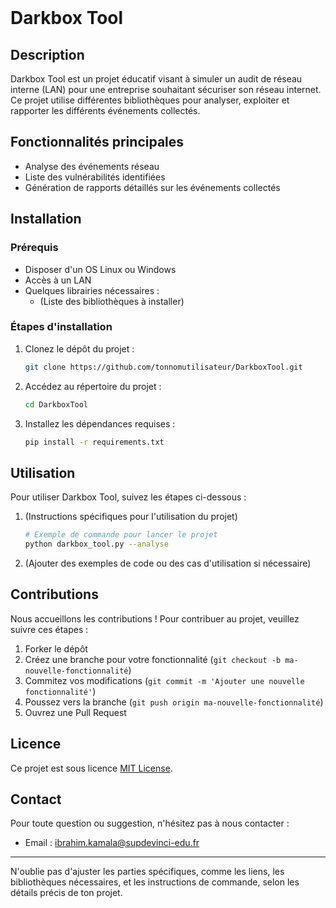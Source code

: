 # Darkbox Tool <svg xmlns="http://www.w3.org/2000/svg" x="0px" y="0px" width="100" height="100" viewBox="0 0 48 48">

## Description
Darkbox Tool est un projet éducatif visant à simuler un audit de réseau interne (LAN) pour une entreprise souhaitant sécuriser son réseau internet. Ce projet utilise différentes bibliothèques pour analyser, exploiter et rapporter les différents événements collectés.

## Fonctionnalités principales
- Analyse des événements réseau 
- Liste des vulnérabilités identifiées
- Génération de rapports détaillés sur les événements collectés

## Installation

### Prérequis
- Disposer d'un OS Linux ou Windows
- Accès à un LAN
- Quelques librairies nécessaires :
  - (Liste des bibliothèques à installer)

### Étapes d'installation
1. Clonez le dépôt du projet :
   ```bash
   git clone https://github.com/tonnomutilisateur/DarkboxTool.git
   ```
2. Accédez au répertoire du projet :
   ```bash
   cd DarkboxTool
   ```
3. Installez les dépendances requises :
   ```bash
   pip install -r requirements.txt
   ```

## Utilisation
Pour utiliser Darkbox Tool, suivez les étapes ci-dessous :

1. (Instructions spécifiques pour l'utilisation du projet)
   ```bash
   # Exemple de commande pour lancer le projet
   python darkbox_tool.py --analyse
   ```
2. (Ajouter des exemples de code ou des cas d'utilisation si nécessaire)

## Contributions
Nous accueillons les contributions ! Pour contribuer au projet, veuillez suivre ces étapes :

1. Forker le dépôt
2. Créez une branche pour votre fonctionnalité (`git checkout -b ma-nouvelle-fonctionnalité`)
3. Commitez vos modifications (`git commit -m 'Ajouter une nouvelle fonctionnalité'`)
4. Poussez vers la branche (`git push origin ma-nouvelle-fonctionnalité`)
5. Ouvrez une Pull Request

## Licence
Ce projet est sous licence [MIT License](LICENSE).

## Contact
Pour toute question ou suggestion, n'hésitez pas à nous contacter :
- Email : ibrahim.kamala@supdevinci-edu.fr
---

N'oublie pas d'ajuster les parties spécifiques, comme les liens, les bibliothèques nécessaires, et les instructions de commande, selon les détails précis de ton projet.
